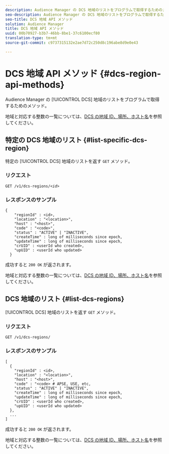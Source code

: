 ```yaml
---
description: Audience Manager の DCS 地域のリストをブログラムで取得するためのメソッド。
seo-description: Audience Manager の DCS 地域のリストをブログラムで取得するためのメソッド。
seo-title: DCS 地域 API メソッド
solution: Audience Manager
title: DCS 地域 API メソッド
uuid: 00b70927-b3b7-46bb-8be1-37c6100ecf80
translation-type: tm+mt
source-git-commit: c9737315132e2ae7d72c250d8c196abe8d9e0e43

---
```



# DCS 地域 API メソッド {#dcs-region-api-methods}

Audience Manager の [!UICONTROL DCS] 地域のリストをブログラムで取得するためのメソッド。

<!-- c_rest_api_regions.xml -->

地域と対応する整数の一覧については、[DCS の地域 ID、場所、ホスト名](../../api/dcs-intro/dcs-api-reference/dcs-regions.md)を参照してください。

## 特定の DCS 地域のリスト {#list-specific-dcs-region}

特定の [!UICONTROL DCS] 地域のリストを返す `GET` メソッド。

<!-- r_rest_api_regions_list_specific.xml -->

### リクエスト

`GET /v1/dcs-regions/`*`<id>`*

### レスポンスのサンプル

```
{ 
    "regionId" : <id>, 
    "location" : "<location>",
    "host" : "<host>",
    "code" : "<code>",
    "status" : "ACTIVE" | "INACTIVE",
    "createTime" : long of milliseconds since epoch,
    "updateTime" : long of milliseconds since epoch,
    "crUID" : <userId who created>,
    "upUID" : <userId who updated>
  }
```

成功すると `200 OK` が返されます。

地域と対応する整数の一覧については、[DCS の地域 ID、場所、ホスト名](../../api/dcs-intro/dcs-api-reference/dcs-regions.md)を参照してください。

## DCS 地域のリスト {#list-dcs-regions}

[!UICONTROL DCS] 地域のリストを返す `GET` メソッド。

<!-- r_rest_api_regions_list.xml -->

### リクエスト

`GET /v1/dcs-regions/`

### レスポンスのサンプル

```
[
  { 
    "regionId" : <id>, 
    "location" : "<location>",
    "host" : "<host>",
    "code" : "<code> # APSE, USE, etc,
    "status" : "ACTIVE" | "INACTIVE",
    "createTime" : long of milliseconds since epoch,
    "updateTime" : long of milliseconds since epoch,
    "crUID" : <userId who created>,
    "upUID" : <userId who updated>
  },
  ...
]
```

成功すると `200 OK` が返されます。

地域と対応する整数の一覧については、[DCS の地域 ID、場所、ホスト名](../../api/dcs-intro/dcs-api-reference/dcs-regions.md)を参照してください。
